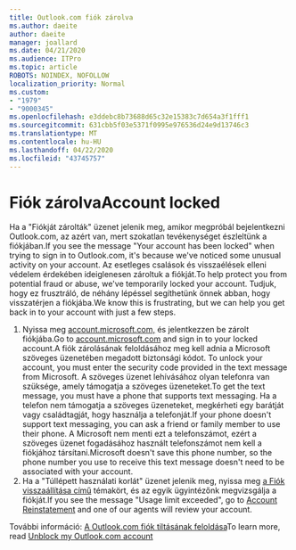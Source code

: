 ```yaml
---
title: Outlook.com fiók zárolva
ms.author: daeite
author: daeite
manager: joallard
ms.date: 04/21/2020
ms.audience: ITPro
ms.topic: article
ROBOTS: NOINDEX, NOFOLLOW
localization_priority: Normal
ms.custom:
- "1979"
- "9000345"
ms.openlocfilehash: e3ddebc8b73688d65c32e15383c7d654a3f1fff1
ms.sourcegitcommit: 631cbb5f03e5371f0995e976536d24e9d13746c3
ms.translationtype: MT
ms.contentlocale: hu-HU
ms.lasthandoff: 04/22/2020
ms.locfileid: "43745757"
---
```

# <a name="account-locked"></a><span data-ttu-id="d58b6-102">Fiók zárolva</span><span class="sxs-lookup"><span data-stu-id="d58b6-102">Account locked</span></span>

<span data-ttu-id="d58b6-103">Ha a "Fiókját zárolták" üzenet jelenik meg, amikor megpróbál bejelentkezni Outlook.com, az azért van, mert szokatlan tevékenységet észleltünk a fiókjában.</span><span class="sxs-lookup"><span data-stu-id="d58b6-103">If you see the message "Your account has been locked" when trying to sign in to Outlook.com, it's because we've noticed some unusual activity on your account.</span></span> <span data-ttu-id="d58b6-104">Az esetleges csalások és visszaélések elleni védelem érdekében ideiglenesen zároltuk a fiókját.</span><span class="sxs-lookup"><span data-stu-id="d58b6-104">To help protect you from potential fraud or abuse, we've temporarily locked your account.</span></span> <span data-ttu-id="d58b6-105">Tudjuk, hogy ez frusztráló, de néhány lépéssel segíthetünk önnek abban, hogy visszatérjen a fiókjába.</span><span class="sxs-lookup"><span data-stu-id="d58b6-105">We know this is frustrating, but we can help you get back in to your account with just a few steps.</span></span>

1. <span data-ttu-id="d58b6-106">Nyissa meg [account.microsoft.com,](https://go.microsoft.com/fwlink/?linkid=2090484) és jelentkezzen be zárolt fiókjába.</span><span class="sxs-lookup"><span data-stu-id="d58b6-106">Go to [account.microsoft.com](https://go.microsoft.com/fwlink/?linkid=2090484) and sign in to your locked account.</span></span><span data-ttu-id="d58b6-107">A fiók zárolásának feloldásához meg kell adnia a Microsoft szöveges üzenetében megadott biztonsági kódot.</span><span class="sxs-lookup"><span data-stu-id="d58b6-107"> To unlock your account, you must enter the security code provided in the text message from Microsoft.</span></span> <span data-ttu-id="d58b6-108">A szöveges üzenet lehívásához olyan telefonra van szüksége, amely támogatja a szöveges üzeneteket.</span><span class="sxs-lookup"><span data-stu-id="d58b6-108">To get the text message, you must have a phone that supports text messaging.</span></span> <span data-ttu-id="d58b6-109">Ha a telefon nem támogatja a szöveges üzeneteket, megkérheti egy barátját vagy családtagját, hogy használja a telefonját.</span><span class="sxs-lookup"><span data-stu-id="d58b6-109">If your phone doesn't support text messaging, you can ask a friend or family member to use their phone.</span></span> <span data-ttu-id="d58b6-110">A Microsoft nem menti ezt a telefonszámot, ezért a szöveges üzenet fogadásához használt telefonszámot nem kell a fiókjához társítani.</span><span class="sxs-lookup"><span data-stu-id="d58b6-110">Microsoft doesn't save this phone number, so the phone number you use to receive this text message doesn't need to be associated with your account.</span></span>
2. <span data-ttu-id="d58b6-111">Ha a "Túllépett használati korlát" üzenet jelenik meg, nyissa meg [a Fiók visszaállítása című](https://go.microsoft.com/fwlink/?linkid=2090483) témakört, és az egyik ügyintézőnk megvizsgálja a fiókját.</span><span class="sxs-lookup"><span data-stu-id="d58b6-111">If you see the message "Usage limit exceeded", go to [Account Reinstatement](https://go.microsoft.com/fwlink/?linkid=2090483) and one of our agents will review your account.</span></span>

<span data-ttu-id="d58b6-112">További információ: [A Outlook.com fiók tiltásának feloldása](https://support.office.com/article/f4ad2701-d166-4d8b-8a6a-9af2a1f8a4c4?wt.mc_id=Office_Outlook_com_Alchemy)</span><span class="sxs-lookup"><span data-stu-id="d58b6-112">To learn more, read [Unblock my Outlook.com account](https://support.office.com/article/f4ad2701-d166-4d8b-8a6a-9af2a1f8a4c4?wt.mc_id=Office_Outlook_com_Alchemy)</span></span> 